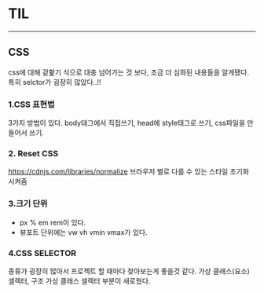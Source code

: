 # TIL
---
## CSS

css에 대해 겉핥기 식으로 대충 넘어가는 것 보다, 조금 더 심화된 내용들을 알게됐다. 특히 selctor가 굉장히 많았다..!!

### 1.CSS 표현법 

3가지 방법이 있다. body태그에서 직접쓰기, head에 style태그로 쓰기, css파일을 만들어서 쓰기. 

### 2. Reset CSS 

<a> https://cdnjs.com/libraries/normalize</a>
브라우저 별로 다를 수 있는 스타일 초기화 시켜줌 

### 3.크기 단위 
- px % em rem이 있다. 
- 뷰포트 단위에는 vw vh vmin vmax가 있다. 

### 4.CSS SELECTOR
종류가 굉장히 많아서 프로젝트 할 때마다 찾아보는게 좋을것 같다. 
가상 클래스(요소) 셀렉터, 구조 가상 클래스 셀렉터 부분이 새로웠다. 

